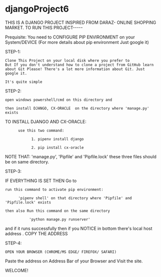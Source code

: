 # djangoProject6

THIS IS A DJANGO PROJECT INSPIRED FROM DARAZ- ONLINE SHOPPING MARKET. 
TO RUN THIS PROJECT-----


Prequisite: You need to  CONFIGURE PIP ENVIRONMENT on your System/DEVICE  (For more details about pip environment Just google it)

STEP-1:
    
    Clone This Project on your local disk where you prefer to 
    But If you don't understand how to clone a project from GitHub learn about Git Please! There's a lot more information about Git. Just google it.
    
    It's quite simple 

STEP-2:
    
    open windows powershell/cmd on this directory and
    
    then install DJANGO, CX-ORACLE  on the directory where 'manage.py' exists
   
   TO INSTALL DJANGO AND CX-ORACLE:
          
          use this two command:
                
                1. pipenv install django
                
                2. pip install cx-oracle
                
NOTE THAT: 'manage.py', 'Pipfile' and 'Pipfile.lock' these three files should be on same directory.               

STEP-3: 
   
   IF EVERYTHING IS  SET THEN Go to 
    
    run this command to activate pip environment:
          
          'pipenv shell' on that directory where 'Pipfile' and 'Pipfile.lock' exists
    
    then also Run this command on the same directory  
               
               'python manage.py runserver' 
   and if it runs successfully then if you NOTICE in bottom there's local host address . COPY THE ADDRESS

STEP-4:

    OPEN YOUR BROWSER (CHROME/MS EDGE/ FIREFOX/ SAFARI)
   
   Paste the address on Address Bar of your Browser and Visit the site.

WELCOME!
